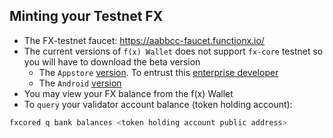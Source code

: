 ## Minting your Testnet FX

* The FX-testnet faucet: https://aabbcc-faucet.functionx.io/
* The current versions of `f(x) Wallet` does not support `fx-core` testnet so you will have to download the beta version
    * The `Appstore` [version](http://releaseapp.functionx.io/2v51gx). To entrust this [enterprise developer](https://entirefaq.helpdocs.com/mobile-apps/iphone-app-how-to-fix-the-untrusted-enterprise-developer)
    * The `Android` [version](http://releaseapp.functionx.io/ph54e5)
* You may view your FX balance from the f(x) Wallet
* To `query` your validator account balance (token holding account):
```bash
fxcored q bank balances <token holding account public address>
```